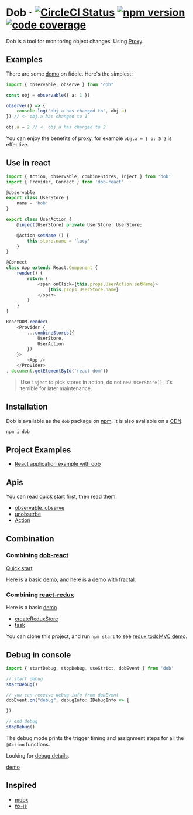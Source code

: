 # Dob &middot; [![CircleCI Status](https://img.shields.io/travis/ascoders/dob/master.svg?style=flat)](https://travis-ci.org/ascoders/dob) [![npm version](https://img.shields.io/npm/v/dob.svg?style=flat)](https://www.npmjs.com/package/dob) [![code coverage](https://img.shields.io/codecov/c/github/ascoders/dob/master.svg)](https://codecov.io/github/ascoders/dob)

Dob is a tool for monitoring object changes. Using [Proxy](https://developer.mozilla.org/en-US/docs/Web/JavaScript/Reference/Global_Objects/Proxy).

## Examples

There are some [demo](https://jsfiddle.net/1q772uL0/20/) on fiddle. Here's the simplest:

```typescript
import { observable, observe } from "dob"

const obj = observable({ a: 1 })

observe(() => {
    console.log("obj.a has changed to", obj.a)
}) // <· obj.a has changed to 1

obj.a = 2 // <· obj.a has changed to 2
```

You can enjoy the benefits of proxy, for example `obj.a = { b: 5 }` is effective.

## Use in react

```typescript
import { Action, observable, combineStores, inject } from 'dob'
import { Provider, Connect } from 'dob-react'

@observable
export class UserStore {
    name = 'bob'
}

export class UserAction {
    @inject(UserStore) private UserStore: UserStore;

    @Action setName () {
        this.store.name = 'lucy'
    }
}

@Connect
class App extends React.Component {
    render() {
        return (
            <span onClick={this.props.UserAction.setName}>
                {this.props.UserStore.name}
            </span>
        )
    }
}

ReactDOM.render(
    <Provider {
        ...combineStores({
            UserStore,
            UserAction
        })
    }>
        <App />
    </Provider>
, document.getElementById('react-dom'))
```

> Use `inject` to pick stores in action, do not `new UserStore()`, it's terrible for later maintenance.

## Installation

Dob is available as the `dob` package on [npm](https://www.npmjs.com/package/dob). It is also available on a [CDN](https://unpkg.com/dob@2.2.5/built/bundle.js).

```bash
npm i dob
```

## Project Examples

- [React application example with dob](https://github.com/ascoders/dob-example)

## Apis

You can read [quick start](./docs/mutable-quick-start.md) first, then read them:

- [observable, observe](./docs/observable.md)
- [unobserbe](./docs/unobserve.md)
- [Action](./docs/action.md)

## Combination

### Combining [dob-react](https://github.com/ascoders/dob-react)

[Quick start](./docs/dob-react.md)

Here is a basic [demo](https://jsfiddle.net/yp90Lep9/21/), and here is a [demo](https://jsfiddle.net/g19ehhgu/11/) with fractal.

### Combining [react-redux](https://github.com/reactjs/react-redux)

Here is a basic [demo](https://jsfiddle.net/56saqqvw/8/)

- [createReduxStore](./docs/createReduxStore.md)
- [task](./docs/task.md)

You can clone this project, and run `npm start` to see [redux todoMVC demo](./src/demos/todo-mvc).

## Debug in console

```typescript
import { startDebug, stopDebug, useStrict, dobEvent } from 'dob'

// start debug
startDebug()

// you can receive debug info from dobEvent
dobEvent.on("debug", debugInfo: IDebugInfo => {

})

// end debug
stopDebug()
```

The debug mode prints the trigger timing and assignment steps for all the `@Action` functions.

Looking for [debug details](./docs/debug.md).

[demo](https://jsfiddle.net/qttth5vs/7/)

## Inspired

- [mobx](https://github.com/mobxjs/mobx)
- [nx-js](https://github.com/nx-js/observer-util)